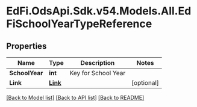 # EdFi.OdsApi.Sdk.v54.Models.All.EdFiSchoolYearTypeReference

## Properties

Name | Type | Description | Notes
------------ | ------------- | ------------- | -------------
**SchoolYear** | **int** | Key for School Year | 
**Link** | [**Link**](Link.md) |  | [optional] 

[[Back to Model list]](../../README.md#documentation-for-models) [[Back to API list]](../../README.md#documentation-for-api-endpoints) [[Back to README]](../../README.md)

